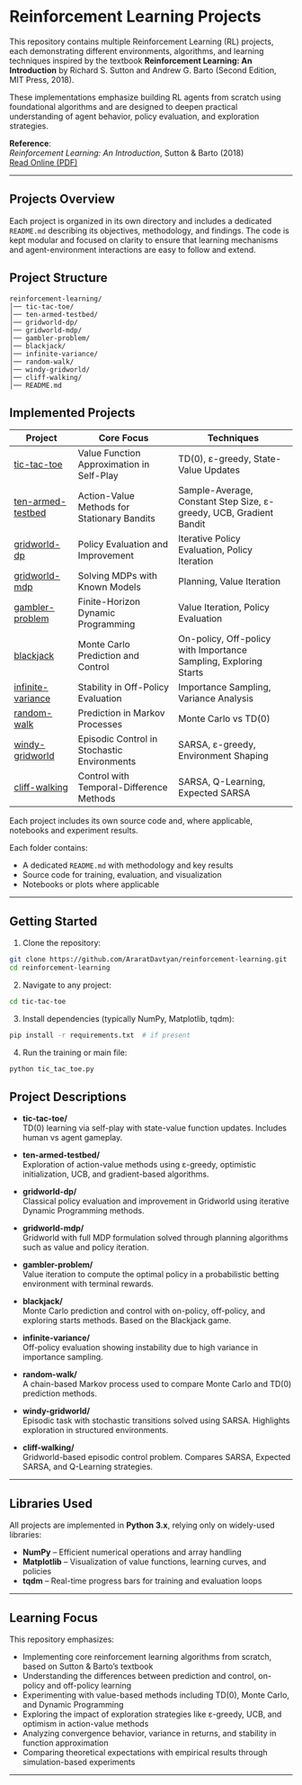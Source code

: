 # Reinforcement Learning Projects

This repository contains multiple Reinforcement Learning (RL) projects, each demonstrating different environments, algorithms, and learning techniques inspired by the textbook **Reinforcement Learning: An Introduction** by Richard S. Sutton and Andrew G. Barto (Second Edition, MIT Press, 2018).

These implementations emphasize building RL agents from scratch using foundational algorithms and are designed to deepen practical understanding of agent behavior, policy evaluation, and exploration strategies.

**Reference**:  
_Reinforcement Learning: An Introduction_, Sutton & Barto (2018)  
[Read Online (PDF)](https://www.andrew.cmu.edu/course/10-703/textbook/BartoSutton.pdf)

---

## Projects Overview

Each project is organized in its own directory and includes a dedicated `README.md` describing its objectives, methodology, and findings. The code is kept modular and focused on clarity to ensure that learning mechanisms and agent-environment interactions are easy to follow and extend.

## Project Structure
```
reinforcement-learning/
│── tic-tac-toe/
│── ten-armed-testbed/
│── gridworld-dp/
│── gridworld-mdp/
│── gambler-problem/
│── blackjack/
│── infinite-variance/
│── random-walk/
│── windy-gridworld/
│── cliff-walking/
│── README.md
```
## Implemented Projects


| Project | Core Focus | Techniques |
|---------|------------|------------|
| [tic-tac-toe](./tic-tac-toe/) | Value Function Approximation in Self-Play | TD(0), ε-greedy, State-Value Updates |
| [ten-armed-testbed](./ten-armed-testbed/) | Action-Value Methods for Stationary Bandits | Sample-Average, Constant Step Size, ε-greedy, UCB, Gradient Bandit |
| [gridworld-dp](./gridworld-dp/) | Policy Evaluation and Improvement | Iterative Policy Evaluation, Policy Iteration |
| [gridworld-mdp](./gridworld-mdp/) | Solving MDPs with Known Models | Planning, Value Iteration |
| [gambler-problem](./gambler-problem/) | Finite-Horizon Dynamic Programming | Value Iteration, Policy Evaluation |
| [blackjack](./blackjack/) | Monte Carlo Prediction and Control | On-policy, Off-policy with Importance Sampling, Exploring Starts |
| [infinite-variance](./infinite-variance/) | Stability in Off-Policy Evaluation | Importance Sampling, Variance Analysis |
| [random-walk](./random-walk/) | Prediction in Markov Processes | Monte Carlo vs TD(0) |
| [windy-gridworld](./windy-gridworld/) | Episodic Control in Stochastic Environments | SARSA, ε-greedy, Environment Shaping |
| [cliff-walking](./cliff-walking/) | Control with Temporal-Difference Methods | SARSA, Q-Learning, Expected SARSA |

Each project includes its own source code and, where applicable, notebooks and experiment results.


Each folder contains:
- A dedicated `README.md` with methodology and key results
- Source code for training, evaluation, and visualization
- Notebooks or plots where applicable

---

## Getting Started

1. Clone the repository:
```bash
git clone https://github.com/AraratDavtyan/reinforcement-learning.git
cd reinforcement-learning 
```
2. Navigate to any project:

```bash
cd tic-tac-toe
```
3. Install dependencies (typically NumPy, Matplotlib, tqdm):

```bash
pip install -r requirements.txt  # if present
```
4. Run the training or main file:
```bash
python tic_tac_toe.py
```
## Project Descriptions

- **tic-tac-toe/**  
  TD(0) learning via self-play with state-value function updates. Includes human vs agent gameplay.

- **ten-armed-testbed/**  
  Exploration of action-value methods using ε-greedy, optimistic initialization, UCB, and gradient-based algorithms.

- **gridworld-dp/**  
  Classical policy evaluation and improvement in Gridworld using iterative Dynamic Programming methods.

- **gridworld-mdp/**  
  Gridworld with full MDP formulation solved through planning algorithms such as value and policy iteration.

- **gambler-problem/**  
  Value iteration to compute the optimal policy in a probabilistic betting environment with terminal rewards.

- **blackjack/**  
  Monte Carlo prediction and control with on-policy, off-policy, and exploring starts methods. Based on the Blackjack game.

- **infinite-variance/**  
  Off-policy evaluation showing instability due to high variance in importance sampling.

- **random-walk/**  
  A chain-based Markov process used to compare Monte Carlo and TD(0) prediction methods.

- **windy-gridworld/**  
  Episodic task with stochastic transitions solved using SARSA. Highlights exploration in structured environments.

- **cliff-walking/**  
  Gridworld-based episodic control problem. Compares SARSA, Expected SARSA, and Q-Learning strategies.

---

## Libraries Used

All projects are implemented in **Python 3.x**, relying only on widely-used libraries:

- **NumPy** – Efficient numerical operations and array handling  
- **Matplotlib** – Visualization of value functions, learning curves, and policies  
- **tqdm** – Real-time progress bars for training and evaluation loops  

---

## Learning Focus

This repository emphasizes:

- Implementing core reinforcement learning algorithms from scratch, based on Sutton & Barto’s textbook  
- Understanding the differences between prediction and control, on-policy and off-policy learning  
- Experimenting with value-based methods including TD(0), Monte Carlo, and Dynamic Programming  
- Exploring the impact of exploration strategies like ε-greedy, UCB, and optimism in action-value methods  
- Analyzing convergence behavior, variance in returns, and stability in function approximation  
- Comparing theoretical expectations with empirical results through simulation-based experiments  

---
